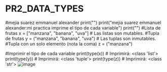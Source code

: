 # PR2_DATA_TYPES
#mejia suarez emmanuel alexander
print("")
print("mejia suarez emmanuel alexander:mi practica imprime el tipo de cada variable")
print("")
#Lista de frutas
x = ["manzana", "banana", "uva"]  # Las listas son mutables.
#Tupla de frutas
y = ("manzana", "banana", "uva")  # Las tuplas son inmutables.
#Tupla con un solo elemento (nota la coma)
z = ("manzana")  

#Imprimir el tipo de cada variable
print(type(x))  # Imprimirá: <class 'list'>
print(type(y))  # Imprimirá: <class 'tuple'>
print(type(z))  # Imprimirá: <class 'str'>
![image](https://github.com/user-attachments/assets/c4326ff9-543d-4cd9-a9fd-60bac0cba72e)
